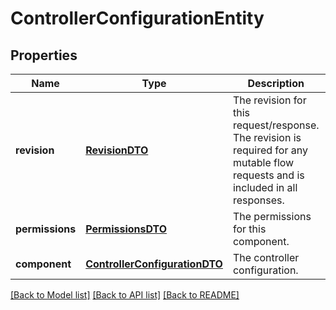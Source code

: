 # ControllerConfigurationEntity

## Properties
Name | Type | Description | Notes
------------ | ------------- | ------------- | -------------
**revision** | [**RevisionDTO**](RevisionDTO.md) | The revision for this request/response. The revision is required for any mutable flow requests and is included in all responses. | [optional] 
**permissions** | [**PermissionsDTO**](PermissionsDTO.md) | The permissions for this component. | [optional] 
**component** | [**ControllerConfigurationDTO**](ControllerConfigurationDTO.md) | The controller configuration. | [optional] 

[[Back to Model list]](../nifiDocs.md#documentation-for-models) [[Back to API list]](../nifiDocs.md#documentation-for-api-endpoints) [[Back to README]](../nifiDocs.md)


